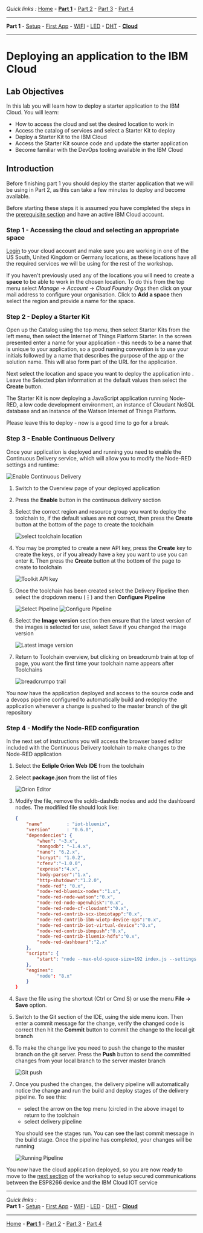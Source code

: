 *Quick links :*
[Home](/README.md) - [**Part 1**](../part1/README.md) - [Part 2](../part2/README.md) - [Part 3](../part3/README.md) - [Part 4](../part4/README.md)
***
**Part 1** - [Setup](PREREQ.md) - [First App](FIRSTAPP.md) - [WIFI](WIFI.md) - [LED](LED.md) - [DHT](DHT.md) - [**Cloud**](IOTCLOUD.md)
***

# Deploying an application to the IBM Cloud

## Lab Objectives

In this lab you will learn how to deploy a starter application to the IBM Cloud.  You will learn:

- How to access the cloud and set the desired location to work in
- Access the catalog of services and select a Starter Kit to deploy
- Deploy a Starter Kit to the IBM Cloud
- Access the Starter Kit source code and update the starter application
- Become familiar with the DevOps tooling available in the IBM Cloud

## Introduction

Before finishing part 1 you should deploy the starter application that we will be using in Part 2, as this can take a few minutes to deploy and become available.

Before starting these steps it is assumed you have completed the steps in the [prerequisite section](PREREQ.md) and have an active IBM Cloud account.

### Step 1 - Accessing the cloud and selecting an appropriate space

[Login](https://cloud.ibm.com) to your cloud account and make sure you are working in one of the US South, United Kingdom or Germany locations, as these locations have all the required services we will be using for the rest of the workshop.

If you haven't previously used any of the locations you will need to create a **space** to be able to work in the chosen location.  To do this from the top menu select *Manage* -> *Account* -> *Cloud Foundry Orgs* then click on your mail address to configure your organisation.  Click to **Add a space** then select the region and provide a name for the space.

### Step 2 - Deploy a Starter Kit

Open up the Catalog using the top menu, then select Starter Kits from the left menu, then select the Internet of Things Platform Starter.  In the screen presented enter a name for your application - this needs to be a name that is unique to your application, so a good naming convention is to use your initials followed by a name that describes the purpose of the app or the solution name.  This will also form part of the URL for the application.

Next select the location and space you want to deploy the application into . Leave the Selected plan information at the default values then select the **Create** button.

The Starter Kit is now deploying a JavaScript application running Node-RED, a low code development environment, an instance of Cloudant NoSQL database and an instance of the Watson Internet of Things Platform.

Please leave this to deploy - now is a good time to go for a break.

### Step 3 - Enable Continuous Delivery

Once your application is deployed and running you need to enable the Continuous Delivery service, which will allow you to modify the Node-RED settings and runtime:

![Enable Continuous Delivery](../images/EnableContDelivery.png)

1. Switch to the Overview page of your deployed application
2. Press the **Enable** button in the continuous delivery section
3. Select the correct region and resource group you want to deploy the toolchain to, if the default values are not correct, then press the **Create** button at the bottom of the page to create the toolchain

    ![select toolchain location](../images/toolchain_Setup.png)

4. You may be prompted to create a new API key, press the **Create** key to create the keys, or if you already have a key you want to use you can enter it. Then press the **Create** button at the bottom of the page to create to toolchain

    ![Toolkit API key](../images/ToolAPIkey.png)

5. Once the toolchain has been created select the Delivery Pipeline then select the dropdown menu (**⋮**) and then **Configure Pipeline**

    ![Select Pipeline](../images/SelectDeliveryPipeline.png)
    ![Configure Pipeline](../images/ConfigurePipeline.png)

6. Select the **Image version** section then ensure that the latest version of the images is selected for use, select Save if you changed the image version

    ![Latest image version](../images/LatestImages.png)

7. Return to Toolchain overview, but clicking on breadcrumb train at top of page, you want the first time your toolchain name appears after Toolchains

    ![breadcrumpo trail](../images/BreadcrumbTrail.png)

You now have the application deployed and access to the source code and a devops pipeline configured to automatically build and redeploy the application whenever a change is pushed to the master branch of the git repository

### Step 4 - Modify the Node-RED configuration

In the next set of instructions you will access the browser based editor included with the Continuous Delivery toolchain to make changes to the Node-RED application

1. Select the **Ecliple Orion Web IDE** from the toolchain
2. Select **package.json** from the list of files

    ![Orion Editor](../images/OrionEditor.png)

3. Modify the file, remove the sqldb-dashdb nodes and add the dashboard nodes.  The modifiled file should look like:

    ```JSON
    {
        "name"         : "iot-bluemix",
        "version"      : "0.6.0",
        "dependencies": {
            "when": "~3.x",
            "mongodb": "~1.4.x",
            "nano": "6.2.x",
            "bcrypt": "1.0.2",
            "cfenv":"~1.0.0",
            "express":"4.x",
            "body-parser":"1.x",
            "http-shutdown":"1.2.0",
            "node-red": "0.x",
            "node-red-bluemix-nodes":"1.x",
            "node-red-node-watson":"0.x",
            "node-red-node-openwhisk":"0.x",
            "node-red-node-cf-cloudant":"0.x",
            "node-red-contrib-scx-ibmiotapp":"0.x",
            "node-red-contrib-ibm-wiotp-device-ops":"0.x",
            "node-red-contrib-iot-virtual-device":"0.x",
            "node-red-contrib-ibmpush":"0.x",
            "node-red-contrib-bluemix-hdfs":"0.x",
            "node-red-dashboard":"2.x"
        },
        "scripts": {
            "start": "node --max-old-space-size=192 index.js --settings ./bluemix-settings.js -v"
        },
        "engines":
            "node": "8.x"
        }
    }
    ```

4. Save the file using the shortcut (Ctrl or Cmd S) or use the menu **File → Save** option.
5. Switch to the Git section of the IDE, using the side menu icon.  Then enter a commit message for the change, verify the changed code is correct then hit the **Commit** button to commit the change to the local git branch
6. To make the change live you need to push the change to the master branch on the git server.  Press the **Push** button to send the committed changes from your local branch to the server master branch

    ![Git push](../images/GitPush.png)

7. Once you pushed the changes, the delivery pipeline will automatically notice the change and run the build and deploy stages of the delivery pipeline.  To see this:

    - select the arrow on the top menu (circled in the above image) to return to the toolchain
    - select delivery pipeline

    You should see the stages run.  You can see the last commit message in the build stage.  Once the pipeline has completed, your changes will be running

    ![Running Pipeline](../images/RunningPipeline.png)

You now have the cloud application deployed, so you are now ready to move to the [next section](../part2/README.md) of the workshop to setup secured communications between the ESP8266 device and the IBM Cloud IOT service

***
*Quick links :*  
**Part 1** - [Setup](PREREQ.md) - [First App](FIRSTAPP.md) - [WIFI](WIFI.md) - [LED](LED.md) - [DHT](DHT.md) - [**Cloud**](IOTCLOUD.md)
***
[Home](/README.md) - [**Part 1**](../part1/README.md) - [Part 2](../part2/README.md) - [Part 3](../part3/README.md) - [Part 4](../part4/README.md)
